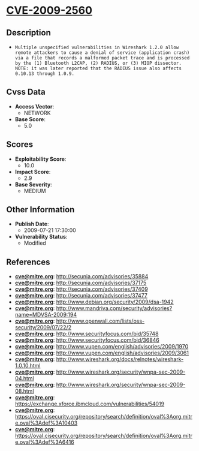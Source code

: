 
# [CVE-2009-2560](https://cve.mitre.org/cgi-bin/cvename.cgi?name=CVE-2009-2560)

## Description

- `Multiple unspecified vulnerabilities in Wireshark 1.2.0 allow remote attackers to cause a denial of service (application crash) via a file that records a malformed packet trace and is processed by the (1) Bluetooth L2CAP, (2) RADIUS, or (3) MIOP dissector. NOTE: it was later reported that the RADIUS issue also affects 0.10.13 through 1.0.9.`

## Cvss Data

- **Access Vector**:
  - NETWORK
- **Base Score**:
  - 5.0

## Scores

- **Exploitability Score**:
  - 10.0
- **Impact Score**:
  - 2.9
- **Base Severity**:
  - MEDIUM

## Other Information

- **Publish Date**:
  - 2009-07-21 17:30:00
- **Vulnerability Status**:
  - Modified

## References

- **cve@mitre.org**: http://secunia.com/advisories/35884
- **cve@mitre.org**: http://secunia.com/advisories/37175
- **cve@mitre.org**: http://secunia.com/advisories/37409
- **cve@mitre.org**: http://secunia.com/advisories/37477
- **cve@mitre.org**: http://www.debian.org/security/2009/dsa-1942
- **cve@mitre.org**: http://www.mandriva.com/security/advisories?name=MDVSA-2009:194
- **cve@mitre.org**: http://www.openwall.com/lists/oss-security/2009/07/22/2
- **cve@mitre.org**: http://www.securityfocus.com/bid/35748
- **cve@mitre.org**: http://www.securityfocus.com/bid/36846
- **cve@mitre.org**: http://www.vupen.com/english/advisories/2009/1970
- **cve@mitre.org**: http://www.vupen.com/english/advisories/2009/3061
- **cve@mitre.org**: http://www.wireshark.org/docs/relnotes/wireshark-1.0.10.html
- **cve@mitre.org**: http://www.wireshark.org/security/wnpa-sec-2009-04.html
- **cve@mitre.org**: http://www.wireshark.org/security/wnpa-sec-2009-08.html
- **cve@mitre.org**: https://exchange.xforce.ibmcloud.com/vulnerabilities/54019
- **cve@mitre.org**: https://oval.cisecurity.org/repository/search/definition/oval%3Aorg.mitre.oval%3Adef%3A10403
- **cve@mitre.org**: https://oval.cisecurity.org/repository/search/definition/oval%3Aorg.mitre.oval%3Adef%3A6416
